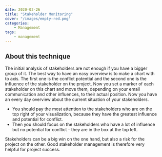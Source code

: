 ```yaml
---
date: 2020-02-26
title: "Stakeholder Monitoring"
cover: "/images/empty-red.png"
categories:
    - Management
tags:
    - management
---
```


## About this technique

The initial analysis of stakeholders are not enough if you have a bigger group of it. The best way to have an easy overview is to make a chart with to axis.
The first one is the conflict potential and the second one is the influence of the stakeholder on the project. Now you set a marker of each stakeholder on this chart and move them, depending on your email communication and other influences, to their actual position. Now you have an every day overview about the current situation of your stakeholders.

* You should pay the most attention to the stakeholders who are on the top right of your visualization, because they have the greatest influence and potential for conflict.
* Then you should focus on the stakeholders who have a lot of influence but no potential for conflict - they are in the box at the top left.

Stakeholders can be a big win on the one hand, but also a risk for the project on the other. Good stakeholder management is therefore very helpful for project success.
